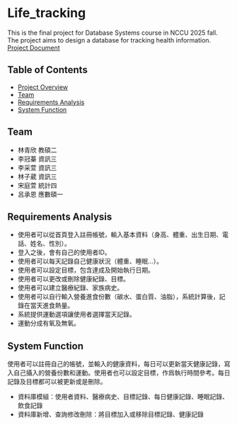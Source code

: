 # Life_tracking

This is the final project for Database Systems course in NCCU 2025 fall. The project aims to design a database for tracking health information. 
[Project Document](https://docs.google.com/document/d/15wvpHg4tZww_bhoxCcS0eIUR3v3F7heNENXpamSGZAI/edit?tab=t.0#heading=h.9i92t9ddoci)

## Table of Contents
- [Project Overview](#project-overview)
- [Team](#Team)
- [Requirements Analysis](#requirements-analysis)
- [System Function](#system-function)

## Team
- 林青欣  教碩二  
- 李冠蓁  資訊三  
- 李采萱  資訊三  
- 林子葳  資訊三  
- 宋庭萱  統計四  
- 呂承恩  應數碩一



## Requirements Analysis
- 使用者可以從首頁登入註冊帳號，輸入基本資料（身高、體重、出生日期、電話、姓名、性別）。
- 登入之後，會有自己的使用者ID。
- 使用者可以每天記錄自己健康狀況（體重、睡眠…）。
- 使用者可以設定目標，包含達成及開始執行日期。
- 使用者可以更改或刪除健康紀錄、目標。
- 使用者可以建立醫療紀錄、家族病史。
- 使用者可以自行輸入營養進食份數（碳水、蛋白質、油脂），系統計算後，記錄在當天進食熱量。
- 系統提供運動選項讓使用者選擇當天記錄。
- 運動分成有氧及無氧。

## System Function
使用者可以註冊自己的帳號，並輸入的健康資料，每日可以更新當天健康記錄，寫入自己攝入的營養份數和運動。使用者也可以設定目標，作爲執行時間參考。每日記錄及目標都可以被更新或是刪除。
- 資料庫模組：使用者資料、醫療病史、目標記錄、每日健康記錄、睡眠記錄、飲食記錄
- 資料庫新增、查詢修改刪除：將目標加入或移除目標記錄、健康記錄
